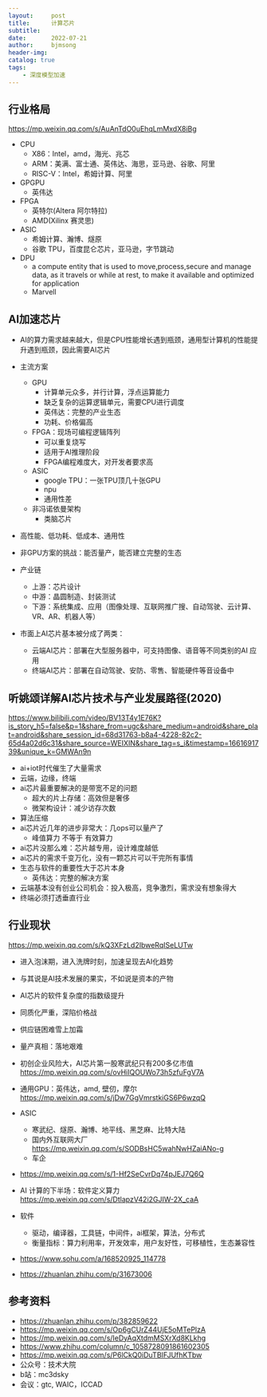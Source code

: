 ```yaml
---
layout:     post
title:      计算芯片
subtitle:   
date:       2022-07-21
author:     bjmsong
header-img: 
catalog: true
tags:
    - 深度模型加速
---
```

## 行业格局
https://mp.weixin.qq.com/s/AuAnTdO0uEhqLmMxdX8iBg
- CPU
    - X86：Intel，amd，海光、兆芯
    - ARM：美满、富士通、英伟达、海思，亚马逊、谷歌、阿里
    - RISC-V：Intel，希姆计算、阿里
- GPGPU
    - 英伟达
- FPGA
    - 英特尔(Altera 阿尔特拉)
    - AMD(Xilinx 赛灵思)
- ASIC
    - 希姆计算、瀚博、燧原
    - 谷歌 TPU，百度昆仑芯片，亚马逊，字节跳动
- DPU
    - a compute entity that is used to move,process,secure and manage data, as it travels or while at rest, to make it available and optimized for application
    - Marvell 

## AI加速芯片
- AI的算力需求越来越大，但是CPU性能增长遇到瓶颈，通用型计算机的性能提升遇到瓶颈，因此需要AI芯片
- 主流方案
    - GPU
        - 计算单元众多，并行计算，浮点运算能力
        - 缺乏复杂的运算逻辑单元，需要CPU进行调度
        - 英伟达：完整的产业生态
        - 功耗、价格偏高 
    - FPGA：现场可编程逻辑阵列
        - 可以重复烧写
        - 适用于AI推理阶段
        - FPGA编程难度大，对开发者要求高
    - ASIC
        - google TPU：一张TPU顶几十张GPU
        - npu
        - 通用性差
    - 非冯诺依曼架构
        - 类脑芯片
- 高性能、低功耗、低成本、通用性
- 非GPU方案的挑战：能否量产，能否建立完整的生态

- 产业链
    - 上游：芯片设计
    - 中游：晶圆制造、封装测试
    - 下游：系统集成、应用（图像处理、互联网推广搜、自动驾驶、云计算、VR、AR、机器人等）

- 市面上AI芯片基本被分成了两类：
    - 云端AI芯片：部署在大型服务器中，可支持图像、语音等不同类别的AI 应用
    - 终端AI芯片：部署在自动驾驶、安防、零售、智能硬件等音设备中

## 听姚颂详解AI芯片技术与产业发展路径(2020)
https://www.bilibili.com/video/BV13T4y1E76K?is_story_h5=false&p=1&share_from=ugc&share_medium=android&share_plat=android&share_session_id=68d31763-b8a4-4228-82c2-65d4a02d6c31&share_source=WEIXIN&share_tag=s_i&timestamp=1661691739&unique_k=GMWAn9n
- ai+iot时代催生了大量需求
- 云端，边缘，终端
- ai芯片最重要解决的是带宽不足的问题
    - 超大的片上存储：高效但是奢侈
    - 微架构设计：减少访存次数
- 算法压缩
- ai芯片近几年的进步非常大：几ops可以量产了
    - 峰值算力 不等于 有效算力
- ai芯片没那么难：芯片越专用，设计难度越低
- ai芯片的需求千变万化，没有一颗芯片可以干完所有事情
- 生态与软件的重要性大于芯片本身
    - 英伟达：完整的解决方案
- 云端基本没有创业公司机会：投入极高，竞争激烈，需求没有想象得大
- 终端必须打透垂直行业


## 行业现状
https://mp.weixin.qq.com/s/kQ3XFzLd2IbweRqISeLUTw
- 进入泡沫期，进入洗牌时刻，加速呈现去AI化趋势
- 与其说是AI技术发展的果实，不如说是资本的产物
- AI芯片的软件复杂度的指数级提升
- 同质化严重，深陷价格战
- 供应链困难雪上加霜
- 量产真相：落地艰难
- 初创企业风险大，AI芯片第一股寒武纪只有200多亿市值
https://mp.weixin.qq.com/s/ovHiIQOUWo73h5zfuFgV7A
- 通用GPU：英伟达，amd, 壁仞，摩尔
https://mp.weixin.qq.com/s/jDw7GgVmrstkiGS6P6wzqQ
- ASIC
    - 寒武纪、燧原、瀚博、地平线、黑芝麻、比特大陆
    - 国内外互联网大厂
    https://mp.weixin.qq.com/s/SODBsHC5wahNwHZaiANo-g
    - 车企
- https://mp.weixin.qq.com/s/1-Hf2SeCvrDq74pJEJ7Q6Q
- AI 计算的下半场：软件定义算力
https://mp.weixin.qq.com/s/DtlapzV42i2GJIW-2X_caA
- 软件
    - 驱动，编译器，工具链，中间件，ai框架，算法，分布式
    - 衡量指标：算力利用率，开发效率，用户友好性，可移植性，生态兼容性



- https://www.sohu.com/a/168520925_114778
- https://zhuanlan.zhihu.com/p/31673006




## 参考资料
- https://zhuanlan.zhihu.com/p/382859622
- https://mp.weixin.qq.com/s/Op6gCUrZ44UjE5oMTePlzA
- https://mp.weixin.qq.com/s/IeDyAqXtdmMSXrXd8KLkhg
- https://www.zhihu.com/column/c_1058728091861602305
- https://mp.weixin.qq.com/s/P6lCkQ0iDuTBIFJUfhKTbw
- 公众号：技术大院
- b站：mc3dsky
- 会议：gtc, WAIC，ICCAD
